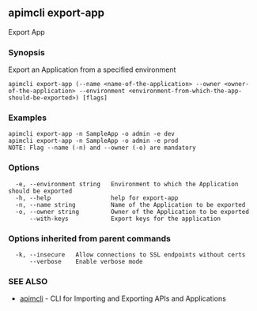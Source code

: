 ## apimcli export-app

Export App

### Synopsis


Export an Application from a specified  environment

```
apimcli export-app (--name <name-of-the-application> --owner <owner-of-the-application> --environment <environment-from-which-the-app-should-be-exported>) [flags]
```

### Examples

```
apimcli export-app -n SampleApp -o admin -e dev
apimcli export-app -n SampleApp -o admin -e prod
NOTE: Flag --name (-n) and --owner (-o) are mandatory
```

### Options

```
  -e, --environment string   Environment to which the Application should be exported
  -h, --help                 help for export-app
  -n, --name string          Name of the Application to be exported
  -o, --owner string         Owner of the Application to be exported
      --with-keys            Export keys for the application
```

### Options inherited from parent commands

```
  -k, --insecure   Allow connections to SSL endpoints without certs
      --verbose    Enable verbose mode
```

### SEE ALSO
* [apimcli](apimcli.md)	 - CLI for Importing and Exporting APIs and Applications

